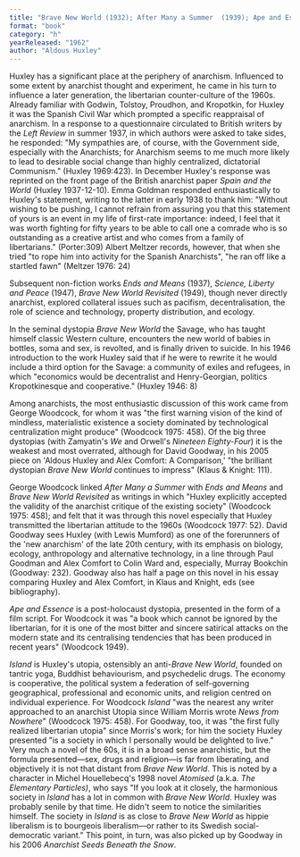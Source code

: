 ```yaml
---
title: "Brave New World (1932); After Many a Summer  (1939); Ape and Essence (1948); Island (1962)"
format: "book"
category: "h"
yearReleased: "1962"
author: "Aldous Huxley"
---
```

Huxley has a significant place at the periphery of anarchism. Influenced to some extent by anarchist thought and experiment, he came in his turn to influence a later generation,  the libertarian counter-culture of the 1960s. Already familiar with Godwin, Tolstoy, Proudhon, and Kropotkin, for Huxley it was the Spanish Civil War which prompted a specific reappraisal of anarchism. In a response to a questionnaire circulated to British writers by the _Left Review_ in summer 1937, in which authors were asked to take sides, he responded:  "My sympathies are, of course, with the Government side, especially with the Anarchists; for Anarchism seems to me much more likely to lead to desirable social change than highly centralized, dictatorial Communism." (Huxley 1969:423). In December Huxley's response was reprinted on the front page of the British anarchist paper  _Spain and the World_ (Huxley 1937-12-10). Emma Goldman responded enthusiastically to Huxley's statement, writing to the latter in early 1938 to thank him:  "Without wishing to be pushing, I cannot refrain from assuring you that this statement of yours is an event in my life of first-rate importance: indeed, I feel that it was worth fighting for fifty years to be able to call one a comrade who is so outstanding as a creative artist and who comes from a family of libertarians." (Porter:309) Albert Meltzer records, however, that when she tried  "to rope him into activity for the Spanish Anarchists", "he ran off like a startled fawn" (Meltzer 1976: 24)  

Subsequent non-fiction works  _Ends and Means_ (1937), _Science, Liberty and Peace_ (1947), _Brave New World Revisited_ (1949), though never directly anarchist, explored collateral issues such as pacifism, decentralisation, the role of science and technology, property distribution, and ecology.  

In the seminal dystopia _Brave New World_ the Savage, who has taught himself classic Western culture, encounters the new world of babies in bottles, soma and sex, is revolted, and is finally driven to suicide. In his 1946 introduction to the work Huxley said that if he were to rewrite it he would include a third option for the Savage: a community of exiles and refugees, in which  "economics would be decentralist and Henry-Georgian, politics Kropotkinesque and cooperative." (Huxley 1946: 8)

Among anarchists, the most enthusiastic discussion of this work came from George Woodcock, for whom it was  "the first warning vision of the kind of mindless, materialistic existence a society dominated by technological centralization might produce" (Woodcock 1975: 458). Of the big three dystopias (with Zamyatin's _We_ and Orwell's _Nineteen Eighty-Four_) it is the weakest and most overrated, although for David Goodway, in his 2005 piece on 'Aldous Huxley and Alex Comfort: A Comparison,' "the brilliant dystopian _Brave New World_ continues to impress" (Klaus & Knight: 111).  

George Woodcock linked _After Many a Summer_ with _Ends and Means_ and _Brave New World Revisited_ as writings in which  "Huxley explicitly accepted the validity of the anarchist critique of the existing society" (Woodcock 1975: 458); and felt that it was through this novel especially that Huxley transmitted the libertarian attitude to the 1960s (Woodcock 1977: 52).  David Goodway sees Huxley (with Lewis Mumford) as one of the forerunners of the  'new anarchism' of the late 20th century, with its emphasis on biology, ecology,  anthropology and alternative technology, in a line through Paul Goodman and Alex  Comfort to Colin Ward and, especially, Murray Bookchin (Goodway: 232). Goodway also has half a page on this novel in his essay comparing Huxley and Alex Comfort, in Klaus and Knight, eds (see bibliography).

_Ape and Essence_ is a post-holocaust dystopia, presented in the form of a film script. For Woodcock it was  "a book which cannot be ignored by the libertarian, for it is one of the most bitter and sincere satirical attacks on the modern state and its centralising tendencies that has been produced in recent years" (Woodcock 1949).

_Island_ is Huxley's utopia, ostensibly an anti-<em>Brave New World</em>, founded on tantric yoga, Buddhist behaviourism, and psychedelic drugs. The economy is cooperative, the political system a federation of self-governing geographical, professional and economic units, and religion centred on individual experience. For Woodcock _Island_ "was the nearest any writer approached to an anarchist Utopia since William Morris wrote  _News from Nowhere_" (Woodcock 1975: 458). For Goodway, too, it was "the  first fully realized libertarian utopia" since Morris's work; for him the  society Huxley presented "is a society in which I personally would be delighted  to live." Very much a novel of the 60s, it is in a broad sense anarchistic, but the formula presented—sex, drugs and religion—is far from liberating, and objectively it is not that distant from _Brave New World_. This is noted by a character in Michel Houellebecq's 1998 novel <em>Atomised </em>(a.k.a. <em>The Elementary Particles)</em>, who says "If you look at it closely, the harmonious society in <em>Island </em>has a lot in common with <em>Brave New World</em>. Huxley was probably senile by that time. He didn't seem to notice the similarities himself. 
The society in <em>Island </em>is as close to <em>Brave New World</em> as hippie liberalism is to bourgeois liberalism—or rather to its Swedish social-democratic variant." This point, in turn, was also picked up by Goodway in his 2006 <em>Anarchist Seeds Beneath the Snow</em>.
  
